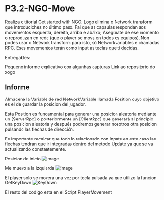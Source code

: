 # P3.2-NGO-Move
Realiza o titorial Get started with NGO. 
Logo elimina o Network transform que introduciches no último paso. 
Fai que as capsulas respondan aos movementos esquerda, dereita, arriba e abaixo; 
Asegúrate de ese momento o reproduzan en rede (que o player se mova en todos os equipos). 
Non podes usar o Network transform para isto, só Networkvariables e chamadas RPC. Eses movementos terán como input as teclas que ti decidas.

Entregables:

Pequeno informe explicativo con algunhas capturas
Link ao repositorio do xogo

## Informe
Almacene la Variable de red NetworkVariable llamada Position cuyo objetivo es el de guardar la posicion del jugador.

Esta Position es fundamental para generar una posicion aleatoria mediante un [ServerRpc] o posteriormente un [ClientRpc] que generará al principio una posicion aleatoria y después podremos generar nosotros otra posicion pulsando las flechas de dirección.

Es importante recalcar que todo lo relacionado con Inputs en este caso las flechas tendran que ir integradas dentro del metodo Update ya que se va actualizando constantemente.

Posicion de inicio
![image](https://github.com/9RACHA/P3.2-NGO-Move/assets/66274956/c31177fb-3cfa-42b8-9891-9ecedb364ccd)

Me muevo a la izquierda
![image](https://github.com/9RACHA/P3.2-NGO-Move/assets/66274956/3a485aa1-0987-4dd8-b031-35b4268c2aa5)

El player solo se movera una vez por tecla pulsada ya que utilizo la funcion GetKeyDown 
![KeyDown](https://github.com/9RACHA/P3.2-NGO-Move/assets/66274956/9e7b51e9-c49d-4988-9a56-3d3d3ccbf83b)

El resto del codigo esta en el Script PlayerMovement





